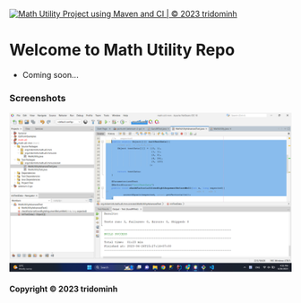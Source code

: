 [![Math Utility Project using Maven and CI | © 2023 tridominh](https://github.com/tridominh/math-util-mvn/actions/workflows/math-util-ci.yml/badge.svg)](https://github.com/tridominh/math-util-mvn/actions/workflows/math-util-ci.yml)

# Welcome to Math Utility Repo

* Coming soon...

### Screenshots
![DDT Source with JUnit](https://github.com/tridominh/math-util-mvn/blob/main/screenshots/DDT%20Source%20with%20JUnit.png)

#### Copyright &#169; 2023 tridominh
